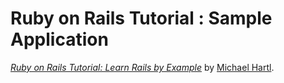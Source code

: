 # Ruby on Rails Tutorial : Sample Application

[*Ruby on Rails Tutorial: Learn Rails by Example*](http://railstutorial.org/)
by [Michael Hartl](http://michaelhartl.com/).